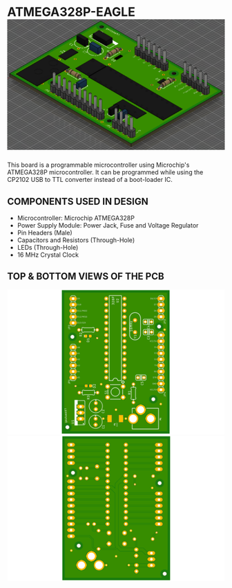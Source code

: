 # ATMEGA328P-EAGLE ![alt text](https://github.com/gk147-pcb/ATMEGA328P-EAGLE/blob/main/atmega328p_3Da.png?raw=true)
This board is a programmable microcontroller using Microchip's ATMEGA328P microcontroller. It can be programmed while using the CP2102 USB to TTL converter instead of a boot-loader IC.
## COMPONENTS USED IN DESIGN
 
 - Microcontroller: Microchip ATMEGA328P
 - Power Supply Module: Power Jack, Fuse and Voltage Regulator
 - Pin Headers (Male)
 - Capacitors and Resistors (Through-Hole)
 - LEDs (Through-Hole)
 - 16 MHz Crystal Clock

## TOP & BOTTOM VIEWS OF THE PCB
![alt text](https://github.com/gk147-pcb/ATMEGA328P-EAGLE/blob/main/atmega328p_top.png?raw=true) ![alt text](https://github.com/gk147-pcb/ATMEGA328P-EAGLE/blob/main/atmega328p_bottom.png?raw=true)
